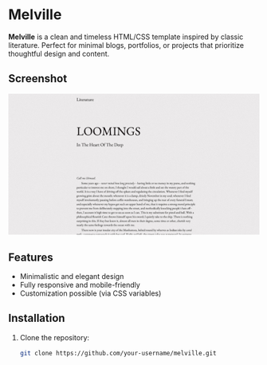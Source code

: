 # Melville

**Melville** is a clean and timeless HTML/CSS template inspired by classic literature. Perfect for minimal blogs, portfolios, or projects that prioritize thoughtful design and content.

## Screenshot
![Screenshot](screenshot.jpg)

## Features

- Minimalistic and elegant design
- Fully responsive and mobile-friendly
- Customization possible (via CSS variables)

## Installation

1. Clone the repository:
   ```bash
   git clone https://github.com/your-username/melville.git
